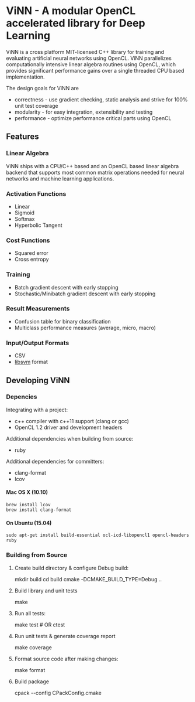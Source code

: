 # ViNN - A modular OpenCL accelerated library for Deep Learning

ViNN is a cross platform MIT-licensed C++ library for training and evaluating artificial neural networks using OpenCL. ViNN parallelizes computationally intensive linear algebra routines using OpenCL, which provides significant performance gains over a single threaded CPU based implementation. 

The design goals for ViNN are
* correctness - use gradient checking, static analysis and strive for 100% unit test coverage
* modularity  - for easy integration, extensibility and testing
* performance - optimize performance critical parts using OpenCL


## Features

### Linear Algebra

ViNN ships with a CPU/C++ based and an OpenCL based linear algebra backend
that supports most common matrix operations needed for neural networks
and machine learning applications.

### Activation Functions

* Linear
* Sigmoid
* Softmax
* Hyperbolic Tangent


### Cost Functions

* Squared error
* Cross entropy


### Training

* Batch gradient descent with early stopping
* Stochastic/Minibatch gradient descent with early stopping


### Result Measurements

* Confusion table for binary classification
* Multiclass performance measures (average, micro, macro)


### Input/Output Formats

* CSV
* [libsvm](http://www.csie.ntu.edu.tw/~cjlin/libsvm/) format


## Developing ViNN

### Depencies

Integrating with a project:
* c++ compiler with c++11 support (clang or gcc)
* OpenCL 1.2 driver and development headers

Additional dependencies when building from source:
* ruby

Additional dependencies for committers:
* clang-format
* lcov

#### Mac OS X (10.10)

    brew install lcov
    brew install clang-format

#### On Ubuntu (15.04)

    sudo apt-get install build-essential ocl-icd-libopencl1 opencl-headers ruby


### Building from Source

1. Create build directory & configure Debug build:

    mkdir build
    cd build
    cmake -DCMAKE_BUILD_TYPE=Debug ..

2. Build library and unit tests

    make

3. Run all tests:
    
    make test # OR
    ctest

4. Run unit tests & generate coverage report

    make coverage

5. Format source code after making changes:

    make format

6. Build package

    cpack --config CPackConfig.cmake


